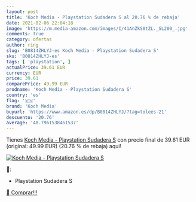 ```yaml
---
layout: post
title: 'Koch Media - Playstation Sudadera S al 20.76 % de rebaja'
date: 2021-02-06 22:04:18
image: 'https://m.media-amazon.com/images/I/41AnZkS0tZL._SL200_.jpg'
comments: true
category: ofertas
author: ring
slug: 'B0814ZHLYJ-es Koch Media - Playstation Sudadera S'
sku: 'B0814ZHLYJ-es'
tags: [ 'playstation', ]
actualPrice: 39.61 EUR
currency: EUR
price: 39.61
comparePrice: 49.99 EUR
prodname: 'Koch Media - Playstation Sudadera S'
country: 'es'
flag: '🇪🇸'
brand: 'Koch Media'
buyurl: 'https://www.amazon.es/dp/B0814ZHLYJ/?tag=tolees-21'
descuento: '20.76'
average: '48.7961538461537'
---
```


Tienes [Koch Media - Playstation Sudadera S](https://www.amazon.es/dp/B0814ZHLYJ/?tag=tolees-21) con precio final de  39.61 EUR (original: 49.99 EUR) (20.76 %  de rebaja) aqui!

[![Koch Media - Playstation Sudadera S](https://m.media-amazon.com/images/I/41AnZkS0tZL._SL200_.jpg)](https://www.amazon.es/dp/B0814ZHLYJ/?tag=tolees-21)

🔎:

- Playstation Sudadera S

[🛒 Comprar!!!](https://www.amazon.es/dp/B0814ZHLYJ/?tag=tolees-21)
